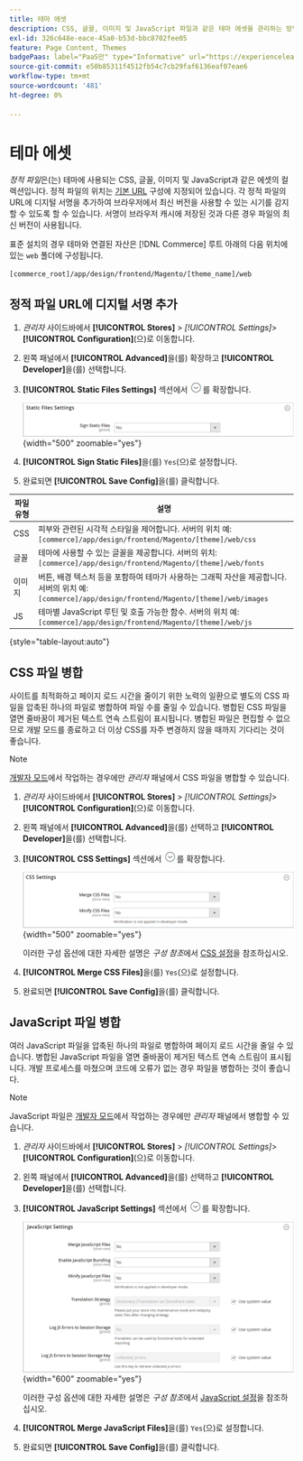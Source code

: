```yaml
---
title: 테마 에셋
description: CSS, 글꼴, 이미지 및 JavaScript 파일과 같은 테마 에셋을 관리하는 방법을 알아봅니다.
exl-id: 326c648e-eace-45a0-b53d-bbc8702fee05
feature: Page Content, Themes
badgePaas: label="PaaS만" type="Informative" url="https://experienceleague.adobe.com/en/docs/commerce/user-guides/product-solutions" tooltip="Adobe Commerce 온 클라우드 프로젝트(Adobe 관리 PaaS 인프라) 및 온프레미스 프로젝트에만 적용됩니다."
source-git-commit: e50b85311f4512fb54c7cb29faf6136eaf07eae6
workflow-type: tm+mt
source-wordcount: '481'
ht-degree: 0%

---
```


# 테마 에셋

_정적 파일_&#x200B;은(는) 테마에 사용되는 CSS, 글꼴, 이미지 및 JavaScript과 같은 에셋의 컬렉션입니다. 정적 파일의 위치는 [기본 URL](../stores-purchase/store-urls.md) 구성에 지정되어 있습니다. 각 정적 파일의 URL에 디지털 서명을 추가하여 브라우저에서 최신 버전을 사용할 수 있는 시기를 감지할 수 있도록 할 수 있습니다. 서명이 브라우저 캐시에 저장된 것과 다른 경우 파일의 최신 버전이 사용됩니다.

표준 설치의 경우 테마와 연결된 자산은 [!DNL Commerce] 루트 아래의 다음 위치에 있는 `web` 폴더에 구성됩니다.

`[commerce_root]/app/design/frontend/Magento/[theme_name]/web`

## 정적 파일 URL에 디지털 서명 추가

1. _관리자_ 사이드바에서 **[!UICONTROL Stores]** > _[!UICONTROL Settings]_>**[!UICONTROL Configuration]**(으)로 이동합니다.

1. 왼쪽 패널에서 **[!UICONTROL Advanced]**&#x200B;을(를) 확장하고 **[!UICONTROL Developer]**&#x200B;을(를) 선택합니다.

1. **[!UICONTROL Static Files Settings]** 섹션에서 ![확장 선택기](../assets/icon-display-expand.png)를 확장합니다.

   ![정적 파일 설정](./assets/developer-static-files-settings.png){width="500" zoomable="yes"}

1. **[!UICONTROL Sign Static Files]**&#x200B;을(를) `Yes`(으)로 설정합니다.

1. 완료되면 **[!UICONTROL Save Config]**&#x200B;을(를) 클릭합니다.

| 파일 유형 | 설명 |
|--- |--- |
| CSS | 피부와 관련된 시각적 스타일을 제어합니다. 서버의 위치 예: `[commerce]/app/design/frontend/Magento/[theme]/web/css` |
| 글꼴 | 테마에 사용할 수 있는 글꼴을 제공합니다. 서버의 위치: `[commerce]/app/design/frontend/Magento/[theme]/web/fonts` |
| 이미지 | 버튼, 배경 텍스처 등을 포함하여 테마가 사용하는 그래픽 자산을 제공합니다. 서버의 위치 예: `[commerce]/app/design/frontend/Magento/[theme]/web/images` |
| JS | 테마별 JavaScript 루틴 및 호출 가능한 함수. 서버의 위치 예: `[commerce]/app/design/frontend/Magento/[theme]/web/js` |

{style="table-layout:auto"}

## CSS 파일 병합

사이트를 최적화하고 페이지 로드 시간을 줄이기 위한 노력의 일환으로 별도의 CSS 파일을 압축된 하나의 파일로 병합하여 파일 수를 줄일 수 있습니다. 병합된 CSS 파일을 열면 줄바꿈이 제거된 텍스트 연속 스트림이 표시됩니다. 병합된 파일은 편집할 수 없으므로 개발 모드를 종료하고 더 이상 CSS를 자주 변경하지 않을 때까지 기다리는 것이 좋습니다.

>[!NOTE]
>
>[개발자 모드](../systems/developer-tools.md#operation-modes)에서 작업하는 경우에만 _관리자_ 패널에서 CSS 파일을 병합할 수 있습니다.

1. _관리자_ 사이드바에서 **[!UICONTROL Stores]** > _[!UICONTROL Settings]_>**[!UICONTROL Configuration]**(으)로 이동합니다.

1. 왼쪽 패널에서 **[!UICONTROL Advanced]**&#x200B;을(를) 선택하고 **[!UICONTROL Developer]**&#x200B;을(를) 선택합니다.

1. **[!UICONTROL CSS Settings]** 섹션에서 ![확장 선택기](../assets/icon-display-expand.png)를 확장합니다.

   ![CSS 설정](./assets/developer-css-settings.png){width="500" zoomable="yes"}

   이러한 구성 옵션에 대한 자세한 설명은 _구성 참조_&#x200B;에서 [CSS 설정](../configuration-reference/advanced/developer.md#css-settings)을 참조하십시오.

1. **[!UICONTROL Merge CSS Files]**&#x200B;을(를) `Yes`(으)로 설정합니다.

1. 완료되면 **[!UICONTROL Save Config]**&#x200B;을(를) 클릭합니다.

## JavaScript 파일 병합

여러 JavaScript 파일을 압축된 하나의 파일로 병합하여 페이지 로드 시간을 줄일 수 있습니다. 병합된 JavaScript 파일을 열면 줄바꿈이 제거된 텍스트 연속 스트림이 표시됩니다. 개발 프로세스를 마쳤으며 코드에 오류가 없는 경우 파일을 병합하는 것이 좋습니다.

>[!NOTE]
>
>JavaScript 파일은 [개발자 모드](../systems/developer-tools.md#operation-modes)에서 작업하는 경우에만 _관리자_ 패널에서 병합할 수 있습니다.

1. _관리자_ 사이드바에서 **[!UICONTROL Stores]** > _[!UICONTROL Settings]_>**[!UICONTROL Configuration]**(으)로 이동합니다.

1. 왼쪽 패널에서 **[!UICONTROL Advanced]**&#x200B;을(를) 선택하고 **[!UICONTROL Developer]**&#x200B;을(를) 선택합니다.

1. **[!UICONTROL JavaScript Settings]** 섹션에서 ![확장 선택기](../assets/icon-display-expand.png)를 확장합니다.

   ![JavaScript 설정](./assets/developer-javascript-settings.png){width="600" zoomable="yes"}

   이러한 구성 옵션에 대한 자세한 설명은 _구성 참조_&#x200B;에서 [JavaScript 설정](../configuration-reference/advanced/developer.md#javascript-settings)을 참조하십시오.

1. **[!UICONTROL Merge JavaScript Files]**&#x200B;을(를) `Yes`(으)로 설정합니다.

1. 완료되면 **[!UICONTROL Save Config]**&#x200B;을(를) 클릭합니다.
